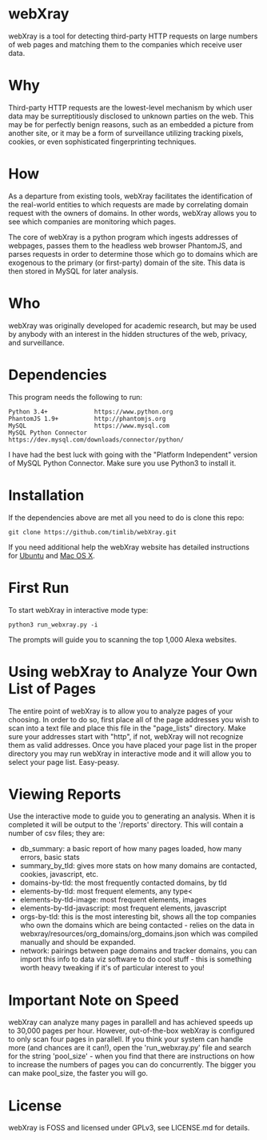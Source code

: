 # webXray
webXray is a tool for detecting third-party HTTP requests on large numbers of web pages and matching them to the companies which receive user data.

# Why
Third-party HTTP requests are the lowest-level mechanism by which user data may be surreptitiously disclosed to unknown parties on the web. This may be for perfectly benign reasons, such as an embedded a picture from another site, or it may be a form of surveillance utilizing tracking pixels, cookies, or even sophisticated fingerprinting techniques.

# How
As a departure from existing tools, webXray facilitates the identification of the real-world entities to which requests are made by correlating domain request with the owners of domains. In other words, webXray allows you to see which companies are monitoring which pages.

The core of webXray is a python program which ingests addresses of webpages, passes them to the headless web browser PhantomJS, and parses requests in order to determine those which go to domains which are exogenous to the primary (or first-party) domain of the site. This data is then stored in MySQL for later analysis.

# Who
webXray was originally developed for academic research, but may be used by anybody with an interest in the hidden structures of the web, privacy, and surveillance.

# Dependencies
This program needs the following to run:

	Python 3.4+ 			https://www.python.org
	PhantomJS 1.9+ 			http://phantomjs.org
	MySQL					https://www.mysql.com
	MySQL Python Connector	https://dev.mysql.com/downloads/connector/python/
	
I have had the best luck with going with the "Platform Independent" version of MySQL Python Connector.  Make sure you use Python3 to install it.

# Installation

If the dependencies above are met all you need to do is clone this repo:

	git clone https://github.com/timlib/webXray.git

If you need additional help the webXray website has detailed instructions for [Ubuntu](http://webxray.org/#ubuntu) and [Mac OS X](http://webxray.org/#mac).

# First Run
To start webXray in interactive mode type:

	python3 run_webxray.py -i

The prompts will guide you to scanning the top 1,000 Alexa websites.

# Using webXray to Analyze Your Own List of Pages
The entire point of webXray is to allow you to analyze pages of your choosing.  In order to do so, first place all of the page addresses you wish to scan into a text file and place this file in the "page\_lists" directory.  Make sure your addresses start with "http", if not, webXray will not recognize them as valid addresses.  Once you have placed your page list in the proper directory you may run webXray in interactive mode and it will allow you to select your page list.  Easy-peasy.

# Viewing Reports
Use the interactive mode to guide you to generating an analysis.  When it is completed it will be output to the '/reports' directory.  This will contain a number of csv files; they are:

* db\_summary: a basic report of how many pages loaded, how many errors, basic stats
* summary\_by\_tld: gives more stats on how many domains are contacted, cookies, javascript, etc.
* domains-by-tld: the most frequently contacted domains, by tld
* elements-by-tld: most frequent elements, any type<
* elements-by-tld-image: most frequent elements, images
* elements-by-tld-javascript:	most frequent elements, javascript
* orgs-by-tld: this is the most interesting bit, shows all the top companies who own the domains which are being contacted - relies on the data in webxray/resources/org\_domains/org\_domains.json which was compiled manually and should be expanded.
* network: pairings between page domains and tracker domains, you can import this info to data viz software to do cool stuff - this is something worth heavy tweaking if it's of particular interest to you!

# Important Note on Speed
webXray can analyze many pages in parallell and has achieved speeds up to 30,000 pages per hour.  However, out-of-the-box webXray is configured to only scan four pages in parallell.  If you think your system can handle more (and chances are it can!), open the 'run\_webxray.py' file and search for the string 'pool\_size' - when you find that there are instructions on how to increase the numbers of pages you can do concurrently.  The bigger you can make pool\_size, the faster you will go.

# License
webXray is FOSS and licensed under GPLv3, see LICENSE.md for details.